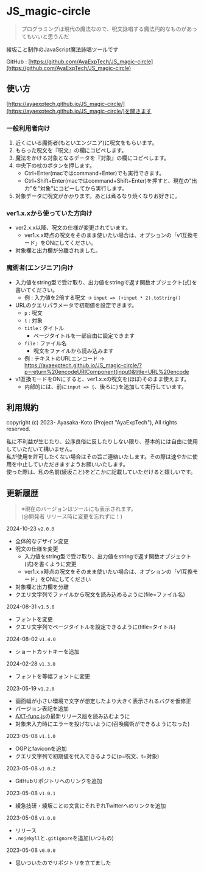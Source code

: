 # JS_magic-circle

> プログラミングは現代の魔法なので、呪文詠唱する魔法円的なものがあってもいいと思うんだ

綾坂こと制作のJavaScript魔法詠唱ツールです

GitHub : [https://github.com/AyaExpTech/JS_magic-circle](https://github.com/AyaExpTech/JS_magic-circle)

## 使い方

[https://ayaexptech.github.io/JS_magic-circle/](https://ayaexptech.github.io/JS_magic-circle/)を開きます

### 一般利用者向け

1. 近くにいる魔術者(もといエンジニア)に呪文をもらいます。
2. もらった呪文を『呪文』の欄にコピペします。
3. 魔法をかける対象となるデータを『対象』の欄にコピペします。
4. 中央下の杖のボタンを押します。
    - Ctrl+Enter(macではcommand+Enter)でも実行できます。
    - Ctrl+Shift+Enter(macではcommand+Shift+Enter)を押すと、現在の"出力"を"対象"にコピーしてから実行します。
5. 対象データに呪文がかかります。あとは煮るなり焼くなりお好きに。

### ver1.x.xから使っていた方向け

- ver2.x.x以降、呪文の仕様が変更されています。
    - ver1.x.x時点の呪文をそのまま使いたい場合は、オプションの「v1互換モード」をONにしてください。
- 対象欄と出力欄が分離されました。

### 魔術者(エンジニア)向け

- 入力値をstring型で受け取り、出力値をstringで返す関数オブジェクト(式)を書いてください。
    - 例 : 入力値を2倍する呪文 → `input => (+input * 2).toString()`
- URLのクエリパラメータで初期値を設定できます。
    - `p` : 呪文
    - `t` : 対象
    - `title` : タイトル
        - ページタイトルを一部自由に設定できます
    - `file` : ファイル名
        - 呪文をファイルから読み込みます
    - 例 : テキストのURLエンコード → https://ayaexptech.github.io/JS_magic-circle/?p=return%20encodeURIComponent(input)&title=URL%20encode
- v1互換モードをONにすると、ver1.x.xの呪文を(ほぼ)そのまま使えます。
    - 内部的には、前に`input => {`、後ろに`}`を追加して実行しています。

## 利用規約

copyright (c) 2023- Ayasaka-Koto (Project "AyaExpTech"), All rights reserved.  

私に不利益が生じたり、公序良俗に反したりしない限り、基本的には自由に使用していただいて構いません。  
私が使用を許可したくない場合はその旨ご連絡いたします。その際は速やかに使用を中止していただきますようお願いいたします。  
使った際は、私の名前(綾坂こと)をどこかに記載していただけると嬉しいです。

## 更新履歴

> ※現在のバージョンはツールにも表示されます。  
> (@開発者 リリース時に変更を忘れずに！)

2024-10-23 `v2.0.0`
- 全体的なデザイン変更
- 呪文の仕様を変更
    - 入力値をstring型で受け取り、出力値をstringで返す関数オブジェクト(式)を書くように変更
    - ver1.x.x時点の呪文をそのまま使いたい場合は、オプションの「v1互換モード」をONにしてください
- 対象欄と出力欄を分離
- クエリ文字列でファイルから呪文を読み込めるように(file=ファイル名)

2024-08-31 `v1.5.0`
- フォントを変更
- クエリ文字列でページタイトルを設定できるように(title=タイトル)

2024-08-02 `v1.4.0`
- ショートカットキーを追加

2024-02-28 `v1.3.0`
- フォントを等幅フォントに変更

2023-05-19 `v1.2.0`
- 画面幅が小さい環境で文字が想定したより大きく表示されるバグを仮修正
- バージョン表記を追加
- [AXT-func.js](https://github.com/AyaExpTech/AXT-func.js)の最新リリース版を読み込むように
- 対象未入力時にエラーを投げないように(召喚魔術ができるようになった)

2023-05-08 `v1.1.0`
- OGPとfaviconを追加
- クエリ文字列で初期値を代入できるように(p=呪文、t=対象)

2023-05-08 `v1.0.2`
- GitHubリポジトリへのリンクを追加

2023-05-08 `v1.0.1`
- 綾急技研・綾坂ことの文言にそれぞれTwitterへのリンクを追加

2023-05-08 `v1.0.0`
- リリース
- `.nojekyll`と`.gitignore`を追加(いつもの)

2023-05-08 `v0.0.0`
- 思いついたのでリポジトリを立てました

